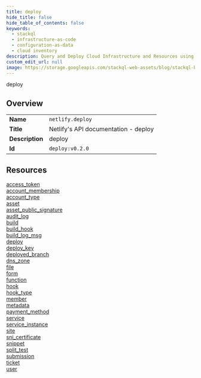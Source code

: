 ```yaml
---
title: deploy
hide_title: false
hide_table_of_contents: false
keywords:
  - stackql
  - infrastructure-as-code
  - configuration-as-data
  - cloud inventory
description: Query and Deploy Cloud Infrastructure and Resources using SQL
custom_edit_url: null
image: https://storage.googleapis.com/stackql-web-assets/blog/stackql-blog-post-featured-image.png
---
```

deploy  
    

## Overview
<table><tbody>
<tr><td><b>Name</b></td><td><code>netlify.deploy</code></td></tr>
<tr><td><b>Title</b></td><td>Netlify's API documentation - deploy</td></tr>
<tr><td><b>Description</b></td><td>deploy</td></tr>
<tr><td><b>Id</b></td><td><code>deploy:v0.2.0</code></td></tr>
</tbody></table>

## Resources
<div class="row">
<div class="providerDocColumn">
<a href="/docs/providers/netlify/deploy/access_token/index.md">access_token</a><br />
<a href="/docs/providers/netlify/deploy/account_membership/index.md">account_membership</a><br />
<a href="/docs/providers/netlify/deploy/account_type/index.md">account_type</a><br />
<a href="/docs/providers/netlify/deploy/asset/index.md">asset</a><br />
<a href="/docs/providers/netlify/deploy/asset_public_signature/index.md">asset_public_signature</a><br />
<a href="/docs/providers/netlify/deploy/audit_log/index.md">audit_log</a><br />
<a href="/docs/providers/netlify/deploy/build/index.md">build</a><br />
<a href="/docs/providers/netlify/deploy/build_hook/index.md">build_hook</a><br />
<a href="/docs/providers/netlify/deploy/build_log_msg/index.md">build_log_msg</a><br />
<a href="/docs/providers/netlify/deploy/deploy/index.md">deploy</a><br />
<a href="/docs/providers/netlify/deploy/deploy_key/index.md">deploy_key</a><br />
<a href="/docs/providers/netlify/deploy/deployed_branch/index.md">deployed_branch</a><br />
<a href="/docs/providers/netlify/deploy/dns_zone/index.md">dns_zone</a><br />
<a href="/docs/providers/netlify/deploy/file/index.md">file</a><br />
<a href="/docs/providers/netlify/deploy/form/index.md">form</a><br />
</div>
<div class="providerDocColumn">
<a href="/docs/providers/netlify/deploy/function/index.md">function</a><br />
<a href="/docs/providers/netlify/deploy/hook/index.md">hook</a><br />
<a href="/docs/providers/netlify/deploy/hook_type/index.md">hook_type</a><br />
<a href="/docs/providers/netlify/deploy/member/index.md">member</a><br />
<a href="/docs/providers/netlify/deploy/metadata/index.md">metadata</a><br />
<a href="/docs/providers/netlify/deploy/payment_method/index.md">payment_method</a><br />
<a href="/docs/providers/netlify/deploy/service/index.md">service</a><br />
<a href="/docs/providers/netlify/deploy/service_instance/index.md">service_instance</a><br />
<a href="/docs/providers/netlify/deploy/site/index.md">site</a><br />
<a href="/docs/providers/netlify/deploy/sni_certificate/index.md">sni_certificate</a><br />
<a href="/docs/providers/netlify/deploy/snippet/index.md">snippet</a><br />
<a href="/docs/providers/netlify/deploy/split_test/index.md">split_test</a><br />
<a href="/docs/providers/netlify/deploy/submission/index.md">submission</a><br />
<a href="/docs/providers/netlify/deploy/ticket/index.md">ticket</a><br />
<a href="/docs/providers/netlify/deploy/user/index.md">user</a><br />
</div>
</div>
